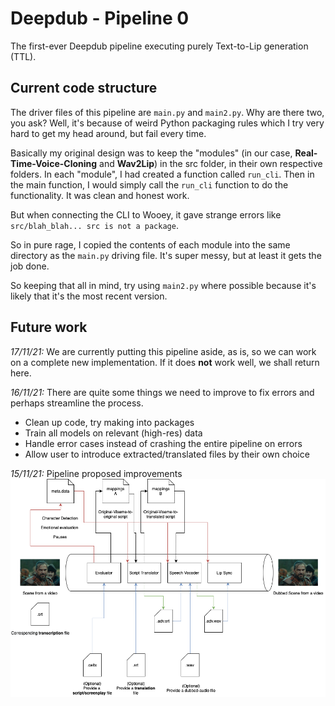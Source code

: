 # Deepdub - Pipeline 0
The first-ever Deepdub pipeline executing purely Text-to-Lip generation (TTL).

## Current code structure
The driver files of this pipeline are ```main.py``` and ```main2.py```. Why are there two, you ask? Well, it's because of weird Python packaging rules which I try very hard to get my head around, but fail every time.

Basically my original design was to keep the "modules" (in our case, **Real-Time-Voice-Cloning** and **Wav2Lip**) in the src folder, in their own respective folders. In each "module", I had created a function called ```run_cli```. Then in the main function, I would simply call the ```run_cli``` function to do the functionality. It was clean and honest work.

But when connecting the CLI to Wooey, it gave strange errors like ```src/blah_blah... src is not a package```. 

So in pure rage, I copied the contents of each module into the same directory as the ```main.py``` driving file. It's super messy, but at least it gets the job done.

So keeping that all in mind, try using ```main2.py``` where possible because it's likely that it's the most recent version.

## Future work
_17/11/21:_ We are currently putting this pipeline aside, as is, so we can work on a complete new implementation. If it does **not** work well, we shall return here.

_16/11/21:_ There are quite some things we need to improve to fix errors and perhaps streamline the process.
- Clean up code, try making into packages
- Train all models on relevant (high-res) data
- Handle error cases instead of crashing the entire pipeline on errors
- Allow user to introduce extracted/translated files by their own choice

_15/11/21:_ Pipeline proposed improvements
![ToDo](../images/Pipeline_0_ToDo.png)